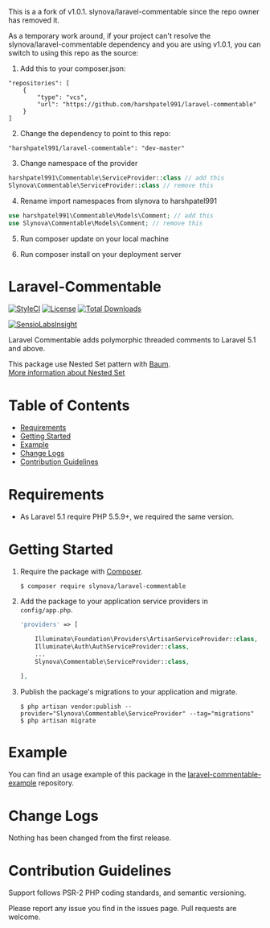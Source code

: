 This is a a fork of v1.0.1. slynova/laravel-commentable since the repo owner has removed it.

As a temporary work around, if your project can't resolve the slynova/laravel-commentable dependency and you are using v1.0.1, you can switch to using this repo as the source:

  1. Add this to your composer.json:
```shell
"repositories": [
    {
        "type": "vcs",
        "url": "https://github.com/harshpatel991/laravel-commentable"
    }
]
```

  2. Change the dependency to point to this repo:
```shell
"harshpatel991/laravel-commentable": "dev-master"
```

  3. Change namespace of the provider
```php
harshpatel991\Commentable\ServiceProvider::class // add this
Slynova\Commentable\ServiceProvider::class // remove this
```

  4. Rename import namespaces from slynova to harshpatel991
```php
use harshpatel991\Commentable\Models\Comment; // add this
use Slynova\Commentable\Models\Comment; // remove this
```

  5. Run composer update on your local machine

  6. Run composer install on your deployment server

# Laravel-Commentable

[![StyleCI](https://styleci.io/repos/45703619/shield)](https://styleci.io/repos/45703619)
[![License](https://img.shields.io/badge/license-MIT-brightgreen.svg?style=flat-square)](https://tldrlegal.com/license/mit-license)
[![Total Downloads](https://img.shields.io/packagist/dt/slynova/laravel-commentable.svg?style=flat-square)](https://packagist.org/packages/slynova/laravel-commentable)

[![SensioLabsInsight](https://insight.sensiolabs.com/projects/8d9f7ba6-6801-486f-aa04-570855860d57/big.png)](https://insight.sensiolabs.com/projects/8d9f7ba6-6801-486f-aa04-570855860d57)

Laravel Commentable adds polymorphic threaded comments to Laravel 5.1 and above.

This package use Nested Set pattern with [Baum](https://github.com/etrepat/baum).<br>
[More information about Nested Set](http://en.wikipedia.org/wiki/Nested_set_model)

# Table of Contents

* [Requirements](#requirements)
* [Getting Started](#getting-started)
* [Example](#example)
* [Change Logs](#change-logs)
* [Contribution Guidelines](#contribution-guidelines)

# <a name="requirements"></a>Requirements

* As Laravel 5.1 require PHP 5.5.9+, we required the same version.

# <a name="getting-started"></a>Getting Started

1. Require the package with [Composer](https://getcomposer.org).
    ```shell
    $ composer require slynova/laravel-commentable
    ```

2. Add the package to your application service providers in `config/app.php`.
    ```php
    'providers' => [

        Illuminate\Foundation\Providers\ArtisanServiceProvider::class,
        Illuminate\Auth\AuthServiceProvider::class,
        ...
        Slynova\Commentable\ServiceProvider::class,

    ],
    ```

3. Publish the package's migrations to your application and migrate.
    ```shell
    $ php artisan vendor:publish --provider="Slynova\Commentable\ServiceProvider" --tag="migrations"
    $ php artisan migrate
    ```

# <a name="example"></a>Example

You can find an usage example of this package in the [laravel-commentable-example](https://github.com/Slynova-Org/laravel-commentable-example) repository.

# <a name="change-logs"></a>Change Logs

Nothing has been changed from the first release.

# <a name="contribution-guidelines"></a>Contribution Guidelines

Support follows PSR-2 PHP coding standards, and semantic versioning.

Please report any issue you find in the issues page.
Pull requests are welcome.
